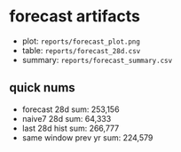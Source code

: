 # forecast artifacts

- plot: `reports/forecast_plot.png`
- table: `reports/forecast_28d.csv`
- summary: `reports/forecast_summary.csv`

## quick nums
- forecast 28d sum: 253,156
- naive7 28d sum: 64,333
- last 28d hist sum: 266,777
- same window prev yr sum: 224,579
